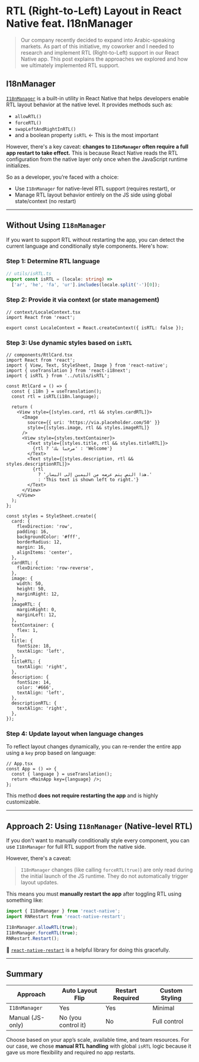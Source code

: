 # RTL (Right-to-Left) Layout in React Native feat. I18nManager

> Our company recently decided to expand into Arabic-speaking markets. As part of this initiative, my coworker and I needed to research and implement RTL (Right-to-Left) support in our React Native app. This post explains the approaches we explored and how we ultimately implemented RTL support.


## I18nManager

[`I18nManager`](https://reactnative.dev/docs/next/i18nmanager) is a built-in utility in React Native that helps developers enable RTL layout behavior at the native level. It provides methods such as:

- `allowRTL()`
- `forceRTL()`
- `swapLeftAndRightInRTL()`
- and a boolean property `isRTL` <- This is the most important

However, there's a key caveat: **changes to `I18nManager` often require a full app restart to take effect.** This is because React Native reads the RTL configuration from the native layer only once when the JavaScript runtime initializes.

So as a developer, you’re faced with a choice:

- Use `I18nManager` for native-level RTL support (requires restart), or
- Manage RTL layout behavior entirely on the JS side using global state/context (no restart)

---

## Without Using `I18nManager`

If you want to support RTL without restarting the app, you can detect the current language and conditionally style components. Here's how:

### Step 1: Determine RTL language

```ts
// utils/isRTL.ts
export const isRTL = (locale: string) =>
  ['ar', 'he', 'fa', 'ur'].includes(locale.split('-')[0]);
````

### Step 2: Provide it via context (or state management)

```tsx
// context/LocaleContext.tsx
import React from 'react';

export const LocaleContext = React.createContext({ isRTL: false });
```

### Step 3: Use dynamic styles based on `isRTL`

```tsx
// components/RtlCard.tsx
import React from 'react';
import { View, Text, StyleSheet, Image } from 'react-native';
import { useTranslation } from 'react-i18next';
import { isRTL } from '../utils/isRTL';

const RtlCard = () => {
  const { i18n } = useTranslation();
  const rtl = isRTL(i18n.language);

  return (
    <View style={[styles.card, rtl && styles.cardRTL]}>
      <Image
        source={{ uri: 'https://via.placeholder.com/50' }}
        style={[styles.image, rtl && styles.imageRTL]}
      />
      <View style={styles.textContainer}>
        <Text style={[styles.title, rtl && styles.titleRTL]}>
          {rtl ? 'مرحبا بك' : 'Welcome'}
        </Text>
        <Text style={[styles.description, rtl && styles.descriptionRTL]}>
          {rtl
            ? 'هذا النص يتم عرضه من اليمين إلى اليسار.'
            : 'This text is shown left to right.'}
        </Text>
      </View>
    </View>
  );
};

const styles = StyleSheet.create({
  card: {
    flexDirection: 'row',
    padding: 16,
    backgroundColor: '#fff',
    borderRadius: 12,
    margin: 16,
    alignItems: 'center',
  },
  cardRTL: {
    flexDirection: 'row-reverse',
  },
  image: {
    width: 50,
    height: 50,
    marginRight: 12,
  },
  imageRTL: {
    marginRight: 0,
    marginLeft: 12,
  },
  textContainer: {
    flex: 1,
  },
  title: {
    fontSize: 18,
    textAlign: 'left',
  },
  titleRTL: {
    textAlign: 'right',
  },
  description: {
    fontSize: 14,
    color: '#666',
    textAlign: 'left',
  },
  descriptionRTL: {
    textAlign: 'right',
  },
});
```

### Step 4: Update layout when language changes

To reflect layout changes dynamically, you can re-render the entire app using a `key` prop based on language:

```tsx
// App.tsx
const App = () => {
  const { language } = useTranslation();
  return <MainApp key={language} />;
};
```

This method **does not require restarting the app** and is highly customizable.

---

## Approach 2: Using `I18nManager` (Native-level RTL)

If you don't want to manually conditionally style every component, you can use `I18nManager` for full RTL support from the native side.

However, there's a caveat:

> `I18nManager` changes (like calling `forceRTL(true)`) are only read during the initial launch of the JS runtime. They do not automatically trigger layout updates.

This means you must **manually restart the app** after toggling RTL using something like:

```ts
import { I18nManager } from 'react-native';
import RNRestart from 'react-native-restart';

I18nManager.allowRTL(true);
I18nManager.forceRTL(true);
RNRestart.Restart();
```

🔗 [`react-native-restart`](https://www.npmjs.com/package/react-native-restart) is a helpful library for doing this gracefully.

---

## Summary

| Approach         | Auto Layout Flip      | Restart Required | Custom Styling |
| ---------------- | --------------------- | ---------------- | -------------- |
| `I18nManager`    | Yes                 | Yes           | Minimal      |
| Manual (JS-only) | No (you control it) | No             | Full control |

Choose based on your app’s scale, available time, and team resources. For our case, we chose **manual RTL handling** with global `isRTL` logic because it gave us more flexibility and required no app restarts.

